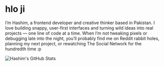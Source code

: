 # hlo ji

I’m Hashim, a frontend developer and creative thinker based in Pakistan.
I love building snappy, user-first interfaces and turning wild ideas into real projects — one line of code at a time.
When I’m not tweaking pixels or debugging late into the night, you’ll probably find me on Reddit rabbit holes, planning my next project, or rewatching The Social Network for the hundredth time :p


![Hashim's GitHub Stats](https://github-readme-stats.vercel.app/api?username=HashimMatloob&show_icons=true&theme=radical)

